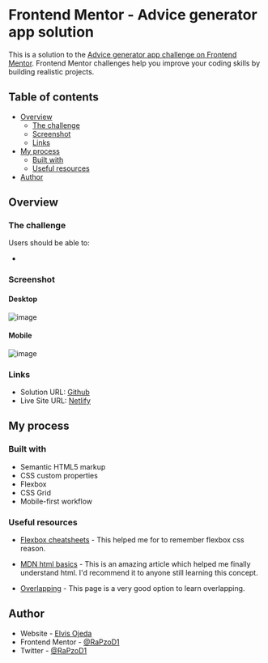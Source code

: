 # Frontend Mentor - Advice generator app solution

This is a solution to the [Advice generator app challenge on Frontend Mentor](https://www.frontendmentor.io/challenges/advice-generator-app-QdUG-13db). Frontend Mentor challenges help you improve your coding skills by building realistic projects.

## Table of contents

- [Overview](#overview)
  - [The challenge](#the-challenge)
  - [Screenshot](#screenshot)
  - [Links](#links)
- [My process](#my-process)
  - [Built with](#built-with)
  - [Useful resources](#useful-resources)
- [Author](#author)



## Overview

### The challenge

Users should be able to:

- 

### Screenshot

#### Desktop

![image](https://user-images.githubusercontent.com/25336634/155053503-90aa7156-1848-4b72-a8cf-973871456067.png)


#### Mobile

![image](https://user-images.githubusercontent.com/25336634/155053561-b35ab42d-b65d-4b3f-8233-06eed63e0d1d.png)


### Links

- Solution URL: [Github](https://github.com/RaPzoD1/advice-generator-solved)
- Live Site URL: [Netlify](https://hardcore-poitras-907fea.netlify.app/)

## My process

### Built with

- Semantic HTML5 markup
- CSS custom properties
- Flexbox
- CSS Grid
- Mobile-first workflow



### Useful resources

- [Flexbox cheatsheets](https://css-tricks.com/snippets/css/a-guide-to-flexbox/) - This helped me for to remember flexbox css reason. 

- [MDN html basics](https://developer.mozilla.org/es/docs/Learn/Getting_started_with_the_web/HTML_basics/) - This is an amazing article which helped me finally understand html. I'd recommend it to anyone still learning this concept.
- [Overlapping](https://blog.udemy.com/css-overlay/) - This page is a very good option to learn overlapping.


## Author

- Website - [Elvis Ojeda](https://www.frontendmentor.io/profile/RaPzoD1)
- Frontend Mentor - [@RaPzoD1](https://www.frontendmentor.io/profile/RaPzoD1)
- Twitter - [@RaPzoD1](https://twitter.com/RaPzoD1)
